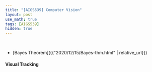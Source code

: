 ```yaml
---
title: "[AIGS539] Computer Vision"
layout: post
use_math: true
tags: [AIGS539]
hidden: true
---
```


<br>

- [Bayes Theorem]({{"2020/12/15/Bayes-thm.html" | relative_url}})

#### Visual Tracking

